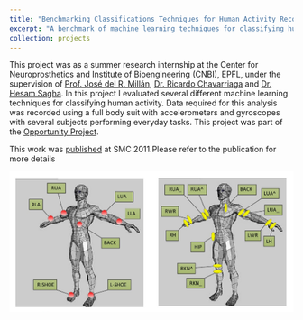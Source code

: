 ```yaml
---
title: "Benchmarking Classifications Techniques for Human Activity Recognition"
excerpt: "A benchmark of machine learning techniques for classifying human activity.<br/> <img src='/images/benchmarking.png'>"
collection: projects
---
```


This project was as a summer research internship at the Center for Neuroprosthetics and Institute of Bioengineering (CNBI), EPFL, under the supervision of [Prof. José del R. Millán](https://people.epfl.ch/jose.millan?lang=en), [Dr. Ricardo Chavarriaga](https://people.epfl.ch/ricardo.chavarriaga) and [Dr. Hesam Sagha](https://scholar.google.ch/citations?user=ODZ_OwIAAAAJ&hl=en). In this project I evaluated several different machine learning techniques for classifying human activity. Data required for this analysis was recorded using a full body suit with accelerometers and gyroscopes with several subjects performing everyday tasks. This project was part of the [Opportunity Project](http://www.opportunity-project.eu/). 

This work was [published](../../publication/2011-10-09-Benchmarking) at SMC 2011.Please refer to the publication for more details

<img src='/images/benchmarking.png'>
